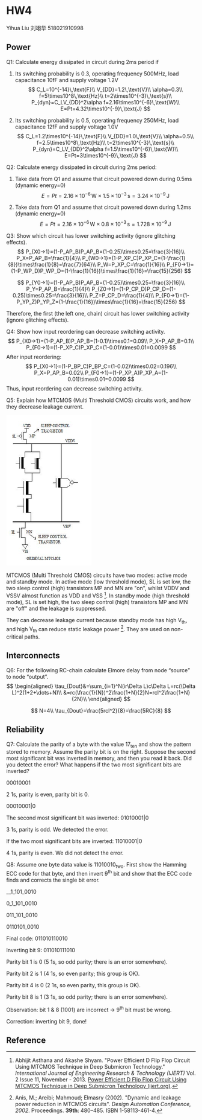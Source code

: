 # HW4

Yihua Liu 刘翊华 518021910998

## Power

Q1: Calculate energy dissipated in circuit during 2ms period if

1) Its switching probability is 0.3, operating frequency 500MHz, load capacitance 10fF and supply voltage 1.2V
   $$
   C_L=10^{-14}\,\text{F}\\
   V_{DD}=1.2\,\text{V}\\
   \alpha=0.3\\
   f=5\times10^8\,\text{Hz}\\
   t=2\times10^{-3}\,\text{s}\\
   P_{dyn}=C_LV_{DD}^2\alpha f=2.16\times10^{-6}\,\text{W}\\
   E=Pt=4.32\times10^{-9}\,\text{J}
   $$
   
2) Its switching probability is 0.5, operating frequency 250MHz, load capacitance 12fF and supply voltage 1.0V
   $$
   C_L=1.2\times10^{-14}\,\text{F}\\
   V_{DD}=1.0\,\text{V}\\
   \alpha=0.5\\
   f=2.5\times10^8\,\text{Hz}\\
   t=2\times10^{-3}\,\text{s}\\
   P_{dyn}=C_LV_{DD}^2\alpha f=1.5\times10^{-6}\,\text{W}\\
   E=Pt=3\times10^{-9}\,\text{J}
   $$
   

Q2: Calculate energy dissipated in circuit during 2ms period:

1. Take data from Q1 and assume that circuit powered down during 0.5ms (dynamic energy=0)
   $$
   E=Pt=2.16\times10^{-6}\,\text{W}\times1.5\times10^{-3}\,\text{s}=3.24\times10^{-9}\,\text{J}
   $$

2. Take data from Q1 and assume that circuit powered down during 1.2ms (dynamic energy=0)
   $$
   E=Pt=2.16\times10^{-6}\,\text{W}\times0.8\times10^{-3}\,\text{s}=1.728\times10^{-9}\,\text{J}
   $$

Q3: Show which circuit has lower switching activity (ignore glitching effects).
$$
P_{X0->1}=(1-P_AP_B)P_AP_B=(1-0.25)\times0.25=\frac{3}{16}\\
P_X=P_AP_B=\frac{1}{4}\\
P_{W0->1}=(1-P_XP_C)P_XP_C=(1-\frac{1}{8})\times\frac{1}{8}=\frac{7}{64}\\
P_W=P_XP_C=\frac{1}{16}\\
P_{F0->1}=(1-P_WP_D)P_WP_D=(1-\frac{1}{16})\times\frac{1}{16}=\frac{15}{256}
$$

$$
P_{Y0->1}=(1-P_AP_B)P_AP_B=(1-0.25)\times0.25=\frac{3}{16}\\
P_Y=P_AP_B=\frac{1}{4}\\
P_{Z0->1}=(1-P_CP_D)P_CP_D=(1-0.25)\times0.25=\frac{3}{16}\\
P_Z=P_CP_D=\frac{1}{4}\\
P_{F0->1}=(1-P_YP_Z)P_YP_Z=(1-\frac{1}{16})\times\frac{1}{16}=\frac{15}{256}
$$

Therefore, the first (the left one, chain) circuit has lower switching activity (ignore glitching effects).

Q4: Show how input reordering can decrease switching activity.
$$
P_{X0->1}=(1-P_AP_B)P_AP_B=(1-0.1)\times0.1=0.09\\
P_X=P_AP_B=0.1\\
P_{F0->1}=(1-P_XP_C)P_XP_C=(1-0.01)\times0.01=0.0099
$$
After input reordering:
$$
P_{X0->1}=(1-P_BP_C)P_BP_C=(1-0.02)\times0.02=0.196\\
P_X=P_AP_B=0.02\\
P_{F0->1}=(1-P_XP_A)P_XP_A=(1-0.01)\times0.01=0.0099
$$
Thus, input reordering can decrease switching activity.

Q5: Explain how MTCMOS (Multi Threshold CMOS) circuits work, and how they decrease leakage current.

![](1.jpg)

MTCMOS (Multi Threshold CMOS) circuits have two modes: active mode and standby mode. In active mode (low threshold mode), SL is set low, the two sleep control (high) transistors MP and MN are "on", whilst VDDV and VSSV almost function as VDD and VSS [^1].  In standby mode (high threshold mode), SL is set high, the two sleep control (high) transistors MP and MN are "off" and the leakage is suppressed.

They can decrease leakage current because standby mode has high $\mathrm{V_{th}}$, and high $\mathrm{V_{th}}$ can reduce static leakage power [^2]. They are used on non-critical paths.

## Interconnects

Q6: For the following RC-chain calculate Elmore delay from node “source” to node “output”.
$$
\begin{aligned}
\tau_{Dout}&=\sum_{i=1}^N(ir\Delta L)c\Delta L=rc(\Delta L)^2(1+2+\dots+N)\\
&=rc(\frac{1}{N})^2\frac{1+N}{2}N=rcl^2\frac{1+N}{2N}\\
\end{aligned}
$$

$$
N=4\\
\tau_{Dout}=\frac{5rcl^2}{8}=\frac{5RC}{8}
$$

## Reliability

Q7: Calculate the parity of a byte with the value $17_\text{ten}$ and show the pattern stored to memory. Assume the parity bit is on the right. Suppose the second most significant bit was inverted in memory, and then you read it back. Did you detect the error? What happens if the two most significant bits are inverted?

00010001

2 1s, parity is even, parity bit is 0.

00010001|0

The second most significant bit was inverted: 01010001|0

3 1s, parity is odd. We detected the error.

If the two most significant bits are inverted: 11010001|0

4 1s, parity is even. We did not detect the error.

Q8: Assume one byte data value is $11010010_\text{two}$. First show the Hamming ECC code for that byte, and then invert $9^\text{th}$ bit and show that the ECC code finds and corrects the single bit error.

__1_101_0010

0_1_101_0010

011_101_0010

0110101_0010

Final code: 011010110010

Inverting bit 9: 011010111010

Parity bit 1 is 0 (5 1s, so odd parity; there is an error somewhere).

Parity bit 2 is 1 (4 1s, so even parity; this group is OK).

Parity bit 4 is 0 (2 1s, so even parity, this group is OK).

Parity bit 8 is 1 (3 1s, so odd parity; there is an error somewhere).

Observation: bit 1 & 8 (1001) are incorrect ->  $9^\text{th}$ bit must be wrong.

Correction: inverting bit 9, done!

## Reference

[^1]: Abhijit Asthana and Akashe Shyam. "Power Efficient D Flip Flop Circuit Using MTCMOS Technique in Deep Submicron Technology." *International Journal of Engineering Research & Technology (IJERT)* Vol. 2 Issue 11, November - 2013. [Power Efficient D Flip Flop Circuit Using MTCMOS Technique in Deep Submicron Technology (ijert.org)](https://www.ijert.org/research/power-efficient-d-flip-flop-circuit-using-mtcmos-technique-in-deep-submicron-technology-IJERTV2IS110637.pdf).
[^2]: Anis, M.; Areibi; Mahmoud; Elmasry (2002). "Dynamic and leakage power reduction in MTCMOS circuits". *Design Automation Conference, 2002*. Proceedings. **39th**: 480–485. ISBN 1-58113-461-4.

